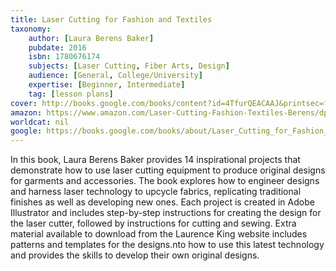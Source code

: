 ```yaml
---
title: Laser Cutting for Fashion and Textiles
taxonomy:
	author: [Laura Berens Baker]
	pubdate: 2016
	isbn: 1780676174
	subjects: [Laser Cutting, Fiber Arts, Design]
	audience: [General, College/University]
	expertise: [Beginner, Intermediate]
	tag: [lesson plans]
cover: http://books.google.com/books/content?id=4TfurQEACAAJ&printsec=frontcover&img=1&zoom=1&source=gbs_api
amazon: https://www.amazon.com/Laser-Cutting-Fashion-Textiles-Berens/dp/1780676174/ref=sr_1_7?s=books&ie=UTF8&qid=1543380732&sr=1-7&keywords=Laser+Cutting
worldcat: nil
google: https://books.google.com/books/about/Laser_Cutting_for_Fashion_and_Textiles.html?hl=&id=4TfurQEACAAJ
---
```

In this book, Laura Berens Baker provides 14 inspirational projects that demonstrate how to use laser cutting equipment to produce original designs for garments and accessories. The book explores how to engineer designs and harness laser technology to upcycle fabrics, replicating traditional finishes as well as developing new ones.  Each project is created in Adobe Illustrator and includes step-by-step instructions for creating the design for the laser cutter, followed by instructions for cutting and sewing. Extra material available to download from the Laurence King website includes patterns and templates for the designs.nto how to use this latest technology and provides the skills to develop their own original designs.